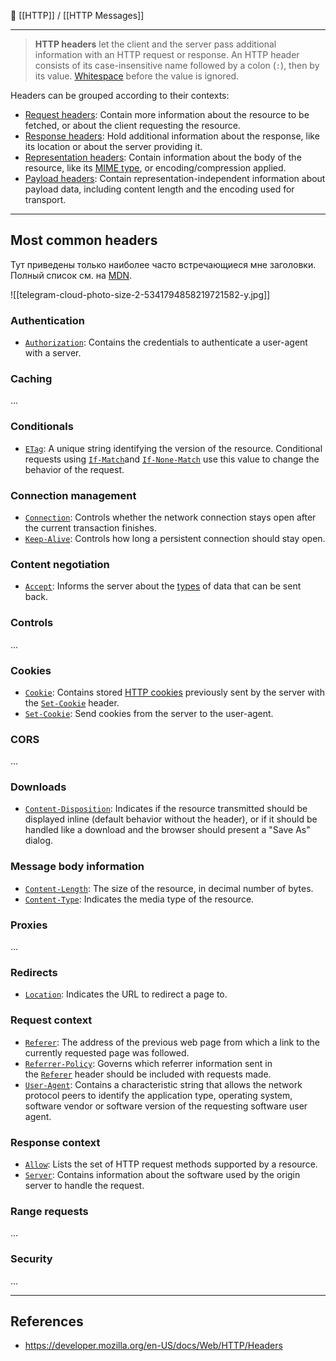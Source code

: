 🔗 [[HTTP]] / [[HTTP Messages]]

----
> **HTTP headers** let the client and the server pass additional information with an HTTP request or response. An HTTP header consists of its case-insensitive name followed by a colon (`:`), then by its value. [Whitespace](https://developer.mozilla.org/en-US/docs/Glossary/Whitespace) before the value is ignored.

Headers can be grouped according to their contexts:

- [Request headers](https://developer.mozilla.org/en-US/docs/Glossary/Request_header): Contain more information about the resource to be fetched, or about the client requesting the resource.
- [Response headers](https://developer.mozilla.org/en-US/docs/Glossary/Response_header): Hold additional information about the response, like its location or about the server providing it.
- [Representation headers](https://developer.mozilla.org/en-US/docs/Glossary/Representation_header): Contain information about the body of the resource, like its [MIME type](https://developer.mozilla.org/en-US/docs/Web/HTTP/Basics_of_HTTP/MIME_types), or encoding/compression applied.
- [Payload headers](https://developer.mozilla.org/en-US/docs/Glossary/Payload_header): Contain representation-independent information about payload data, including content length and the encoding used for transport.

----
## Most common headers
Тут приведены только наиболее часто встречающиеся мне заголовки. Полный список см. на [MDN](https://developer.mozilla.org/en-US/docs/Web/HTTP/Headers).

![[telegram-cloud-photo-size-2-5341794858219721582-y.jpg]]
### Authentication
- [`Authorization`](https://developer.mozilla.org/en-US/docs/Web/HTTP/Headers/Authorization): Contains the credentials to authenticate a user-agent with a server.
### Caching
...
### Conditionals
- [`ETag`](https://developer.mozilla.org/en-US/docs/Web/HTTP/Headers/ETag): A unique string identifying the version of the resource. Conditional requests using [`If-Match`](https://developer.mozilla.org/en-US/docs/Web/HTTP/Headers/If-Match)and [`If-None-Match`](https://developer.mozilla.org/en-US/docs/Web/HTTP/Headers/If-None-Match) use this value to change the behavior of the request.
### Connection management
- [`Connection`](https://developer.mozilla.org/en-US/docs/Web/HTTP/Headers/Connection): Controls whether the network connection stays open after the current transaction finishes.
- [`Keep-Alive`](https://developer.mozilla.org/en-US/docs/Web/HTTP/Headers/Keep-Alive): Controls how long a persistent connection should stay open.
### Content negotiation
- [`Accept`](https://developer.mozilla.org/en-US/docs/Web/HTTP/Headers/Accept): Informs the server about the [types](https://developer.mozilla.org/en-US/docs/Glossary/MIME_type) of data that can be sent back.
### Controls
...
### Cookies
- [`Cookie`](https://developer.mozilla.org/en-US/docs/Web/HTTP/Headers/Cookie): Contains stored [HTTP cookies](https://developer.mozilla.org/en-US/docs/Web/HTTP/Cookies) previously sent by the server with the [`Set-Cookie`](https://developer.mozilla.org/en-US/docs/Web/HTTP/Headers/Set-Cookie) header.
- [`Set-Cookie`](https://developer.mozilla.org/en-US/docs/Web/HTTP/Headers/Set-Cookie): Send cookies from the server to the user-agent.
### CORS
...
### Downloads
- [`Content-Disposition`](https://developer.mozilla.org/en-US/docs/Web/HTTP/Headers/Content-Disposition): Indicates if the resource transmitted should be displayed inline (default behavior without the header), or if it should be handled like a download and the browser should present a "Save As" dialog.
### Message body information
- [`Content-Length`](https://developer.mozilla.org/en-US/docs/Web/HTTP/Headers/Content-Length): The size of the resource, in decimal number of bytes.
- [`Content-Type`](https://developer.mozilla.org/en-US/docs/Web/HTTP/Headers/Content-Type): Indicates the media type of the resource.
### Proxies
...
### Redirects
- [`Location`](https://developer.mozilla.org/en-US/docs/Web/HTTP/Headers/Location): Indicates the URL to redirect a page to.
### Request context
- [`Referer`](https://developer.mozilla.org/en-US/docs/Web/HTTP/Headers/Referer): The address of the previous web page from which a link to the currently requested page was followed.
- [`Referrer-Policy`](https://developer.mozilla.org/en-US/docs/Web/HTTP/Headers/Referrer-Policy): Governs which referrer information sent in the [`Referer`](https://developer.mozilla.org/en-US/docs/Web/HTTP/Headers/Referer) header should be included with requests made.
- [`User-Agent`](https://developer.mozilla.org/en-US/docs/Web/HTTP/Headers/User-Agent): Contains a characteristic string that allows the network protocol peers to identify the application type, operating system, software vendor or software version of the requesting software user agent.
### Response context
- [`Allow`](https://developer.mozilla.org/en-US/docs/Web/HTTP/Headers/Allow): Lists the set of HTTP request methods supported by a resource.
- [`Server`](https://developer.mozilla.org/en-US/docs/Web/HTTP/Headers/Server): Contains information about the software used by the origin server to handle the request.
### Range requests
...
### Security
...

----
## References
- https://developer.mozilla.org/en-US/docs/Web/HTTP/Headers